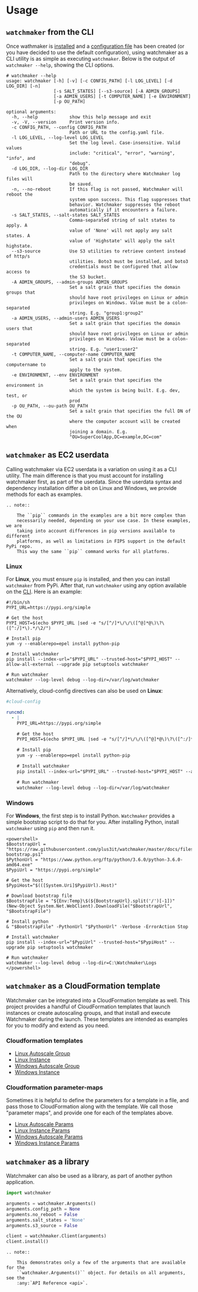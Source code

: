 # Usage

## `watchmaker` from the CLI

Once wathmaker is [installed](installation.md) and a [configuration file](configuration.md)
has been created (or you have decided to use the default configuration), using
watchmaker as a CLI utility is as simple as executing `watchmaker`. Below is
the output of `watchmaker --help`, showing the CLI options.

```shell
# watchmaker --help
usage: watchmaker [-h] [-v] [-c CONFIG_PATH] [-l LOG_LEVEL] [-d LOG_DIR] [-n]
                  [-s SALT_STATES] [--s3-source] [-A ADMIN_GROUPS]
                  [-a ADMIN_USERS] [-t COMPUTER_NAME] [-e ENVIRONMENT]
                  [-p OU_PATH]

optional arguments:
  -h, --help            show this help message and exit
  -v, -V, --version     Print version info.
  -c CONFIG_PATH, --config CONFIG_PATH
                        Path or URL to the config.yaml file.
  -l LOG_LEVEL, --log-level LOG_LEVEL
                        Set the log level. Case-insensitive. Valid values
                        include: "critical", "error", "warning", "info", and
                        "debug".
  -d LOG_DIR, --log-dir LOG_DIR
                        Path to the directory where Watchmaker log files will
                        be saved.
  -n, --no-reboot       If this flag is not passed, Watchmaker will reboot the
                        system upon success. This flag suppresses that
                        behavior. Watchmaker suppresses the reboot
                        automatically if it encounters a failure.
  -s SALT_STATES, --salt-states SALT_STATES
                        Comma-separated string of salt states to apply. A
                        value of 'None' will not apply any salt states. A
                        value of 'Highstate' will apply the salt highstate.
  --s3-source           Use S3 utilities to retrieve content instead of http/s
                        utilities. Boto3 must be installed, and boto3
                        credentials must be configured that allow access to
                        the S3 bucket.
  -A ADMIN_GROUPS, --admin-groups ADMIN_GROUPS
                        Set a salt grain that specifies the domain groups that
                        should have root privileges on Linux or admin
                        privileges on Windows. Value must be a colon-separated
                        string. E.g. "group1:group2"
  -a ADMIN_USERS, --admin-users ADMIN_USERS
                        Set a salt grain that specifies the domain users that
                        should have root privileges on Linux or admin
                        privileges on Windows. Value must be a colon-separated
                        string. E.g. "user1:user2"
  -t COMPUTER_NAME, --computer-name COMPUTER_NAME
                        Set a salt grain that specifies the computername to
                        apply to the system.
  -e ENVIRONMENT, --env ENVIRONMENT
                        Set a salt grain that specifies the environment in
                        which the system is being built. E.g. dev, test, or
                        prod
  -p OU_PATH, --ou-path OU_PATH
                        Set a salt grain that specifies the full DN of the OU
                        where the computer account will be created when
                        joining a domain. E.g.
                        "OU=SuperCoolApp,DC=example,DC=com"
```

## `watchmaker` as EC2 userdata

Calling watchmaker via EC2 userdata is a variation on using it as a CLI
utility. The main difference is that you must account for installing watchmaker
first, as part of the userdata. Since the userdata syntax and dependency
installation differ a bit on Linux and Windows, we provide methods for each as
examples.

```eval_rst
.. note::

    The ``pip`` commands in the examples are a bit more complex than
    necessarily needed, depending on your use case. In these examples, we are
    taking into account differences in pip versions available to different
    platforms, as well as limitations in FIPS support in the default PyPi repo.
    This way the same ``pip`` command works for all platforms.
```

### Linux

For **Linux**, you must ensure `pip` is installed, and then you can install
`watchmaker` from PyPi. After that, run `watchmaker` using any option available
on the [CLI](#watchmaker-from-the-cli). Here is an example:

```shell
#!/bin/sh
PYPI_URL=https://pypi.org/simple

# Get the host
PYPI_HOST=$(echo $PYPI_URL |sed -e "s/[^/]*\/\/\([^@]*@\)\?\([^:/]*\).*/\2/")

# Install pip
yum -y --enablerepo=epel install python-pip

# Install watchmaker
pip install --index-url="$PYPI_URL" --trusted-host="$PYPI_HOST" --allow-all-external --upgrade pip setuptools watchmaker

# Run watchmaker
watchmaker --log-level debug --log-dir=/var/log/watchmaker
```

Alternatively, cloud-config directives can also be used on **Linux**:

```yaml
#cloud-config

runcmd:
  - |
    PYPI_URL=https://pypi.org/simple

    # Get the host
    PYPI_HOST=$(echo $PYPI_URL |sed -e "s/[^/]*\/\/\([^@]*@\)\?\([^:/]*\).*/\2/")

    # Install pip
    yum -y --enablerepo=epel install python-pip

    # Install watchmaker
    pip install --index-url="$PYPI_URL" --trusted-host="$PYPI_HOST" --allow-all-external --upgrade pip setuptools watchmaker

    # Run watchmaker
    watchmaker --log-level debug --log-dir=/var/log/watchmaker
```

### Windows

For **Windows**, the first step is to install Python. `Watchmaker` provides a
simple bootstrap script to do that for you. After installing Python, install
`watchmaker` using `pip` and then run it.

```shell
<powershell>
$BootstrapUrl = "https://raw.githubusercontent.com/plus3it/watchmaker/master/docs/files/bootstrap/watchmaker-bootstrap.ps1"
$PythonUrl = "https://www.python.org/ftp/python/3.6.0/python-3.6.0-amd64.exe"
$PypiUrl = "https://pypi.org/simple"

# Get the host
$PypiHost="$(([System.Uri]$PypiUrl).Host)"

# Download bootstrap file
$BootstrapFile = "${Env:Temp}\$(${BootstrapUrl}.split('/')[-1])"
(New-Object System.Net.WebClient).DownloadFile("$BootstrapUrl", "$BootstrapFile")

# Install python
& "$BootstrapFile" -PythonUrl "$PythonUrl" -Verbose -ErrorAction Stop

# Install watchmaker
pip install --index-url="$PypiUrl" --trusted-host="$PypiHost" --upgrade pip setuptools watchmaker

# Run watchmaker
watchmaker --log-level debug --log-dir=C:\Watchmaker\Logs
</powershell>
```

## `watchmaker` as a CloudFormation template

Watchmaker can be integrated into a CloudFormation template as well. This
project provides a handful of CloudFormation templates that launch instances or
create autoscaling groups, and that install and execute Watchmaker during the
launch. These templates are intended as examples for you to modify and extend
as you need.

### Cloudformation templates

*   [Linux Autoscale Group][lx-autoscale]
*   [Linux Instance][lx-instance]
*   [Windows Autoscale Group][win-autoscale]
*   [Windows Instance][win-instance]

### Cloudformation parameter-maps

Sometimes it is helpful to define the parameters for a template in a file, and
pass those to CloudFormation along with the template. We call those "parameter
maps", and provide one for each of the templates above.

*   [Linux Autoscale Params][lx-autoscale-params]
*   [Linux Instance Params][lx-instance-params]
*   [Windows Autoscale Params][win-autoscale-params]
*   [Windows Instance Params][win-instance-params]

[lx-autoscale]: https://github.com/plus3it/watchmaker/blob/develop/docs/files/cfn/templates/watchmaker-lx-autoscale.template
[lx-instance]: https://github.com/plus3it/watchmaker/blob/develop/docs/files/cfn/templates/watchmaker-lx-instance.template
[win-autoscale]: https://github.com/plus3it/watchmaker/blob/develop/docs/files/cfn/templates/watchmaker-win-autoscale.template
[win-instance]: https://github.com/plus3it/watchmaker/blob/develop/docs/files/cfn/templates/watchmaker-win-instance.template

[lx-autoscale-params]: https://github.com/plus3it/watchmaker/blob/develop/docs/files/cfn/parameter-maps/watchmaker-lx-autoscale.params.json
[lx-instance-params]: https://github.com/plus3it/watchmaker/blob/develop/docs/files/cfn/parameter-maps/watchmaker-lx-instance.params.json
[win-autoscale-params]: https://github.com/plus3it/watchmaker/blob/develop/docs/files/cfn/parameter-maps/watchmaker-win-autoscale.params.json
[win-instance-params]: https://github.com/plus3it/watchmaker/blob/develop/docs/files/cfn/parameter-maps/watchmaker-win-instance.params.json

## `watchmaker` as a library

Watchmaker can also be used as a library, as part of another python
application.

```python
import watchmaker

arguments = watchmaker.Arguments()
arguments.config_path = None
arguments.no_reboot = False
arguments.salt_states = 'None'
arguments.s3_source = False

client = watchhmaker.Client(arguments)
client.install()
```

```eval_rst
.. note::

    This demonstrates only a few of the arguments that are available for the
    ``watchmaker.Arguments()`` object. For details on all arguments, see the
    :any:`API Reference <api>`.
```
